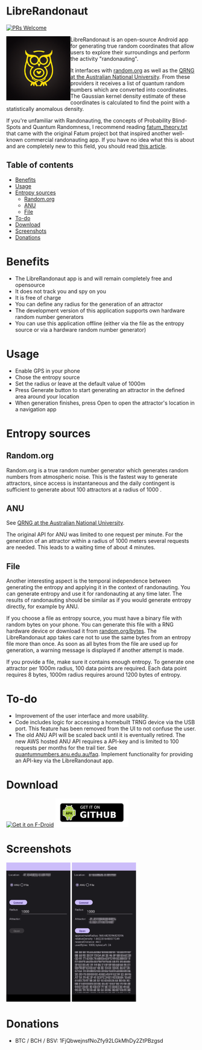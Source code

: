 # LibreRandonaut
[![PRs Welcome](https://img.shields.io/badge/PRs-welcome-brightgreen.svg?style=flat-square)](http://makeapullrequest.com)

<img align="left" src="metadata/en-US/images/icon.png" width="170">
LibreRandonaut is an open-source Android app for generating true random coordinates that allow users to explore their surroundings and perform the activity "randonauting". 

It interfaces with [random.org](https://www.random.org/randomness/) as well as the [QRNG at the Australian National University](https://qrng.anu.edu.au/). From these providers it receives a list of quantum random numbers which are converted into coordinates. The Gaussian kernel density estimate of these coordinates is calculated to find the point with a statistically anomalous density.

If you're unfamiliar with Randonauting, the concepts of Probability Blind-Spots and Quantum Randomness, I recommend reading [fatum_theory.txt](https://github.com/anonyhoney/fatum-en/blob/master/docs/fatum_theory.txt) that came with the original Fatum project bot that inspired another well-known commercial randonauting app. If you have no idea what this is about and are completely new to this field, you should read [this article](https://medium.com/swlh/randonauts-how-a-random-number-generator-can-set-you-free-dfc2a2413e15).

## Table of contents
* [Benefits](#benefits)
* [Usage](#usage)
* [Entropy sources](#entropy-sources)
	* [Random.org](#randomorg)
	* [ANU](#anu)
	* [File](#file)
* [To-do](#to-do)
* [Download](#download)
* [Screenshots](#screenshots)
* [Donations](#donations)


# Benefits
- The LibreRandonaut app is and will remain completely free and opensource
- It does not track you and spy on you
- It is free of charge
- You can define any radius for the generation of an attractor
- The development version of this application supports own hardware random number generators
- You can use this application offline (either via the file as the entropy source or via a hardware random number generator)

# Usage
- Enable GPS in your phone
- Chose the entropy source
- Set the radius or leave at the default value of 1000m
- Press Generate button to start generating an attractor in the defined area around your location
- When generation finishes, press Open to open the attractor's location in a navigation app

# Entropy sources
## Random.org

Random.org is a true random number generator which generates random numbers from atmospheric noise. This is the fastest way to generate attractors, since access is instantaneous and the daily contingent is sufficient to generate about 100 attractors at a radius of 1000 .

## ANU
See [QRNG at the Australian National University](https://qrng.anu.edu.au/). 

The original API for ANU was limited to one request per minute. For the generation of an attractor within a radius of 1000 meters several requests are needed. This leads to a waiting time of about 4 minutes.

## File
Another interesting aspect is the temporal independence between generating the entropy and applying it in the context of randonauting. You can generate entropy and use it for randonauting at any time later. The results of randonauting should be similar as if you would generate entropy directly, for example by ANU.

If you choose a file as entropy source, you must have a binary file with random bytes on your phone. You can generate this file with a RNG hardware device or download it from [random.org/bytes](https://www.random.org/bytes/). The LibreRandonaut app takes care not to use the same bytes from an entropy file more than once. As soon as all bytes from the file are used up for generation, a warning message is displayed if another attempt is made.

If you provide a file, make sure it contains enough entropy. To generate one attractor per 1000m radius, 100 data points are required. Each data point requires 8 bytes, 1000m radius requires around 1200 bytes of entropy.

# To-do
- Improvement of the user interface and more usability.
- Code includes logic for accessing a homebuilt TRNG device via the USB port. This feature has been removed from the UI to not confuse the user.
- The old ANU API will be scaled back until it is eventually retired. The new AWS hosted ANU API requires a API-key and is limited to 100 requests per months for the trail tier. See [quantumnumbers.anu.edu.au/faq](https://quantumnumbers.anu.edu.au/faq). Implement functionality for providing an API-key via the LibreRandonaut app.

# Download
[<img src="https://fdroid.gitlab.io/artwork/badge/get-it-on.png" alt="Get it on F-Droid" height="75">](https://f-droid.org/de/packages/com.github.librerandonaut.librerandonaut/)
[<img src="img/apk.png" alt="Get it on GitHub" height="75">](https://github.com/librerandonaut/librerandonaut/releases)

# Screenshots

<img src="metadata/en-US/images/phoneScreenshots/1.png" width="170"> <img src="metadata/en-US/images/phoneScreenshots/2.png" width="170">

# Donations
- BTC / BCH / BSV: 1FjQbwejnsfNoZfy92LGkMhDy2ZtPBzgsd
